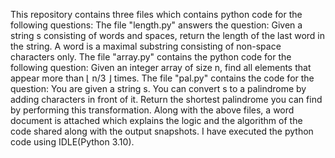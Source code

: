 This repository contains three files which contains python code for the following questions:
The file "length.py" answers the question: Given a string s consisting of words and spaces, return the length of the last word in the string. A word is a maximal substring consisting of non-space characters only.
The file "array.py" contains the python code for the following question: Given an integer array of size n, find all elements that appear more than ⌊ n/3 ⌋ times.
The file "pal.py" contains the code for the question: You are given a string s. You can convert s to a palindrome by adding characters in front of it. Return the shortest palindrome you can find by performing this transformation.
Along with the above files, a word document is attached which explains the logic and the algorithm of the code shared along with the output snapshots.
I have executed the python code using IDLE(Python 3.10).
